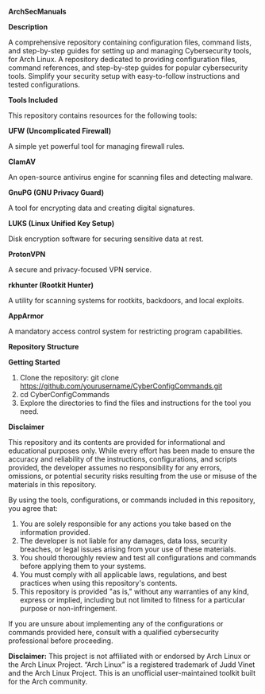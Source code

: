 **ArchSecManuals**

**Description**

A comprehensive repository containing configuration files, command lists, and step-by-step guides for setting up and managing Cybersecurity tools, for Arch Linux. A repository dedicated to providing configuration files, command references, and step-by-step guides for popular cybersecurity tools. Simplify your security setup with easy-to-follow instructions and tested configurations.

**Tools Included**

This repository contains resources for the following tools:

**UFW (Uncomplicated Firewall)**

A simple yet powerful tool for managing firewall rules.

**ClamAV**

An open-source antivirus engine for scanning files and detecting malware.

**GnuPG (GNU Privacy Guard)**

A tool for encrypting data and creating digital signatures.

**LUKS (Linux Unified Key Setup)**

Disk encryption software for securing sensitive data at rest.

**ProtonVPN**

A secure and privacy-focused VPN service.

**rkhunter (Rootkit Hunter)**

A utility for scanning systems for rootkits, backdoors, and local exploits.

**AppArmor**

A mandatory access control system for restricting program capabilities.

**Repository Structure**

**Getting Started**

1. Clone the repository: git clone https://github.com/yourusername/CyberConfigCommands.git
2. cd CyberConfigCommands
3. Explore the directories to find the files and instructions for the tool you need.

**Disclaimer**

This repository and its contents are provided for informational and educational purposes only. While every effort has been made to ensure the accuracy and reliability of the instructions, configurations, and scripts provided, the developer assumes no responsibility for any errors, omissions, or potential security risks resulting from the use or misuse of the materials in this repository.

By using the tools, configurations, or commands included in this repository, you agree that:

1. You are solely responsible for any actions you take based on the information provided.
2. The developer is not liable for any damages, data loss, security breaches, or legal issues arising from your use of these materials.
3. You should thoroughly review and test all configurations and commands before applying them to your systems.
4. You must comply with all applicable laws, regulations, and best practices when using this repository's contents.
5. This repository is provided "as is," without any warranties of any kind, express or implied, including but not limited to fitness for a particular purpose or non-infringement.

If you are unsure about implementing any of the configurations or commands provided here, consult with a qualified cybersecurity professional before proceeding.

**Disclaimer:** This project is not affiliated with or endorsed by Arch Linux or the Arch Linux Project. “Arch Linux” is a registered trademark of Judd Vinet and the Arch Linux Project. This is an unofficial user-maintained toolkit built for the Arch community.
